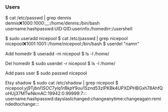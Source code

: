 ### Users

$ cat /etc/passwd | grep dennis
dennis:x:1000:1000:,,,:/home/dennis:/bin/bash
username:hashpasswd:UID:GID:userinfo:/homedirr:/usershell

$ sudo useradd nicepool
$ cat /etc/passwd | grep nicepool
nicepool:x:1001:1001::/home/nicepool:/bin/bash
$ userdel "namn"

Add homedir
$ useradd -m nicepool
$ ls -l /home/

Del homedir
$ sudo userdel -r nicepool
$ ls -l /home/

Add pass user
$ sudo passwd nicepool

Etsy shadow
$ sudo cat /etc/shadow | grep nicepool
$ nicepool:$y$j9T$jbnI1SOC7ylq1rBkpY9ou1$Sznd53zlPKBk4UPXDPHBGxh78AhfQoHUj37MTwNkmAC:19942:0:99999:7:::
username:hashpasswd:dayslastchanged:changeanytime:changeagain:remindedtochange:::
